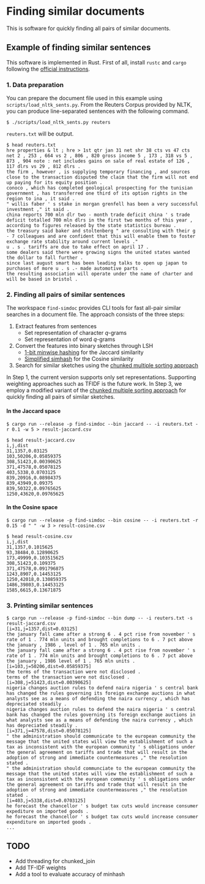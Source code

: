 # Finding similar documents

This is software for quickly finding all pairs of similar documents.

## Example of finding similar sentences

This software is implemented in Rust.
First of all, install `rustc` and `cargo` following the [official instructions](https://www.rust-lang.org/tools/install).

### 1. Data preparation

You can prepare the document file used in this example using `scripts/load_nltk_sents.py`.
From the Reuters Corpus provided by NLTK, you can produce line-separated sentences
with the following command.

```
$ ./scripts/load_nltk_sents.py reuters
```

`reuters.txt` will be output.

```
$ head reuters.txt
hre properties & lt ; hre > 1st qtr jan 31 net shr 38 cts vs 47 cts net 2 , 253 , 664 vs 2 , 806 , 820 gross income 5 , 173 , 318 vs 5 , 873 , 904 note : net includes gains on sale of real estate of 126 , 117 dlrs vs 29 , 812 dlrs .
the firm , however , is supplying temporary financing , and sources close to the transaction disputed the claim that the firm will not end up paying for its equity position . 
conoco , which has completed geological prospecting for the tunisian government , has transferred one third of its option rights in the region to ina , it said .
" willis faber ' s stake in morgan grenfell has been a very successful investment ," it said .
china reports 700 mln dlr two - month trade deficit china ' s trade deficit totalled 700 mln dlrs in the first two months of this year , according to figures released by the state statistics bureau .
the treasury said baker and stoltenberg " are consulting with their g - 7 colleagues and are confident that this will enable them to foster exchange rate stability around current levels ."
u . s . tariffs are due to take effect on april 17 .
some dealers said there were growing signs the united states wanted the dollar to fall further .
since last august smart has been leading talks to open up japan to purchases of more u . s .- made automotive parts .
the resulting association will operate under the name of charter and will be based in bristol .
```

### 2. Finding all pairs of similar sentences

The workspace `find-simdoc` provides CLI tools for fast all-pair similar searches in a document file.
The approach consists of the three steps:

1. Extract features from sentences
   - Set representation of character $q$-grams
   - Set representation of word $q$-grams
2. Convert the features into binary sketches through LSH
   - [1-bit minwise hashing](https://arxiv.org/abs/0910.3349) for the Jaccard similarity
   - [Simplified simhash](https://dl.acm.org/doi/10.1145/1242572.1242592) for the Cosine similarity
3. Search for similar sketches using the [chunked multiple sorting approach](https://proceedings.mlr.press/v13/tabei10a.html)

In Step 1, the current version supports only set representations.
Supporting weighting approaches such as TFIDF is the future work.
In Step 3, we employ a modified variant of the [chunked multiple sorting approach](https://proceedings.mlr.press/v13/tabei10a.html)
for quickly finding all pairs of similar sketches.

#### In the Jaccard space

```
$ cargo run --release -p find-simdoc --bin jaccard -- -i reuters.txt -r 0.1 -w 5 > result-jaccard.csv
```

```
$ head result-jaccard.csv
i,j,dist
31,1357,0.03125
103,50206,0.05859375
308,51423,0.00390625
371,47578,0.05078125
403,5338,0.0703125
839,20916,0.08984375
839,43949,0.09375
839,50322,0.09765625
1250,43620,0.09765625
```

#### In the Cosine space

```
$ cargo run --release -p find-simdoc --bin cosine -- -i reuters.txt -r 0.15 -d " " -w 3 > result-cosine.csv
```

```
$ head result-cosine.csv
i,j,dist
31,1357,0.1015625
93,38484,0.12890625
173,49999,0.103515625
308,51423,0.109375
371,47578,0.091796875
1243,8907,0.14453125
1250,42018,0.130859375
1486,39803,0.14453125
1585,6615,0.13671875
```

### 3. Printing similar sentences

```
$ cargo run --release -p find-simdoc --bin dump -- -i reuters.txt -s result-jaccard.csv
[i=31,j=1357,dist=0.03125]
the january fall came after a strong 6 . 4 pct rise from november ' s rate of 1 . 774 mln units and brought completions to 6 . 7 pct above the january , 1986 , level of 1 . 765 mln units .
the january fall came after a strong 6 . 4 pct rise from november ' s rate of 1 . 774 mln units and brought completions to 6 . 7 pct above the january , 1986 level of 1 . 765 mln units .
[i=103,j=50206,dist=0.05859375]
the terms of the transaction were not disclosed .
terms of the transaction were not disclosed .
[i=308,j=51423,dist=0.00390625]
nigeria changes auction rules to defend naira nigeria ' s central bank has changed the rules governing its foreign exchange auctions in what analysts see as a means of defending the naira currency , which has depreciated steadily .
nigeria changes auction rules to defend the naira nigeria ' s central bank has changed the rules governing its foreign exchange auctions in what analysts see as a means of defending the naira currency , which has depreciated steadily .
[i=371,j=47578,dist=0.05078125]
" the administration should communicate to the european community the message that the united states will view the establishment of such a tax as inconsistent with the european community ' s obligations under the general agreement on tariffs and trade that will result in the adoption of strong and immediate countermeasures ," the resolution stated .
" the administration should communciate to the european community the message that the united states will view the establishment of such a tax as inconsistent with the european community ' s obligations under the general agreement on tariffs and trade that will result in the adoption of strong and immediate countermeasures ," the resolution stated .
[i=403,j=5338,dist=0.0703125]
he forecast the chancellor ' s budget tax cuts would increase consumer expediture on imported goods .
he forecast the chancellor ' s budget tax cuts would increase consumer expenditure on imported goods .
...
```

## TODO

- Add threading for chunked_join
- Add TF-IDF weights
- Add a tool to evaluate accuracy of minhash
